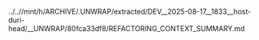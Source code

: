 ../..//mnt/h/ARCHIVE/.UNWRAP/extracted/DEV__2025-08-17__1833__host-duri-head/__UNWRAP/80fca33df8/REFACTORING_CONTEXT_SUMMARY.md